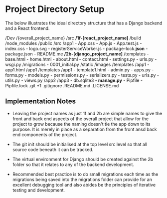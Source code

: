 # Project Directory Setup

The below illustrates the ideal directory structure that has a Django backend and a React frontend.

/Dev
    /{overall_project_name}
        /src
            **/1f-[react_project_name]**
                /build
                /node_modules
                /public
                /src
                    /app1
                    - App.css
                    - App.js
                    - App.test.js
                    - index.css
                    - logo.svg
                    - registerServiceWorker.js
                - package-lock.**json**
                - package.json
                - README.me
            **/2b-[django_project_name]**
                /templates
                    - base.html
                    - home.html
                    - about.html
                    - contact.html
                - settings.py
                - urls.py
                - wsgi.py
                /migrations
                    - 0001_initial.py
                /static
                    /images
                /templates
                    /app1
                        -app1.html
            /app1
                /templates
                    /app1
                        - template1.html
                - admin.py
                - apps.py
                - forms.py
                - models.py
                - permissions.py
                - serializers.py
                - tests.py
                - urls.py
                - utils.py
                - views.py
            /app2
            /app3
            - db.sqlite3
            **- manage.py**
            - Pipfile
            - Pipfile.lock
        .git *1
        .gitignore
        .README.md
        .LICENSE.md

## Implementation Notes

* Leaving the project names as just 1f and 2b are simple names to give the front and back end aspects of the overall project that allow for the project to grow because the naming doesn't tie the app down to its purpose. It is merely in place as a separation from the front ansd back end components of the project.

* The git init should be initialised at the top level src level so that all source code beneath it can be tracked.

* The virtual environment for Django should be created against the 2b folder so that it relates to any of the backend development.

* Recommended best practice is to do small migrations each time as the migrations being saved into the migrations folder can provide for an excellent debugging tool and also abides be the principles of iterative testing and development.
